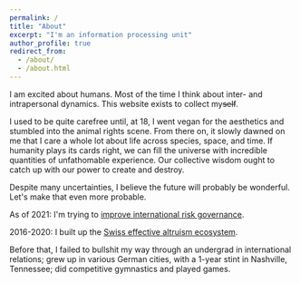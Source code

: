 ```yaml
---
permalink: /
title: "About"
excerpt: "I'm an information processing unit"
author_profile: true
redirect_from: 
  - /about/
  - /about.html
---
```


I am excited about humans. Most of the time I think about inter- and intrapersonal dynamics. This website exists to collect my~~self~~.

I used to be quite carefree until, at 18, I went vegan for the aesthetics and stumbled into the animal rights scene. From there on, it slowly dawned on me that I care a whole lot about life across species, space, and time. If humanity plays its cards right, we can fill the universe with incredible quantities of unfathomable experience. Our collective wisdom ought to catch up with our power to create and destroy.

Despite many uncertainties, I believe the future will probably be wonderful. Let's make that even more probable.

As of 2021: I'm trying to [improve international risk governance](https://simoninstitute.ch/).

2016-2020: I built up the [Swiss effective altruism ecosystem](https://effectivealtruism.ch/).

Before that, I failed to bullshit my way through an undergrad in international relations; grew up in various German cities, with a 1-year stint in Nashville, Tennessee; did competitive gymnastics and played games.
